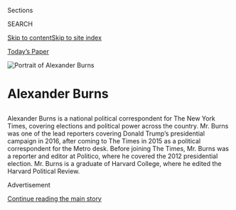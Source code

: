 <div id="app">

<div>

<div class="NYTAppHideMasthead css-1r6wvpq e1suatyy0">

<div class="section css-ui9rw0 e1suatyy2">

<div class="css-eph4ug er09x8g0">

<div class="css-6n7j50">

</div>

<span class="css-1dv1kvn">Sections</span>

<div class="css-10488qs">

<span class="css-1dv1kvn">SEARCH</span>

</div>

[Skip to content](#site-content)[Skip to site
index](#site-index)

</div>

<div class="css-10698na e1huz5gh0">

</div>

</div>

<div id="masthead-bar-one" class="section hasLinks css-15hmgas e1csuq9d3">

<div class="css-uqyvli e1csuq9d0">

</div>

<div class="css-1uqjmks e1csuq9d1">

</div>

<div class="css-9e9ivx">

[](https://myaccount.nytimes3xbfgragh.onion/auth/login?response_type=cookie&client_id=vi)

</div>

<div class="css-1bvtpon e1csuq9d2">

[Today’s Paper](https://www.nytimes3xbfgragh.onion/section/todayspaper)

</div>

</div>

</div>

</div>

<div data-aria-hidden="false">

<div id="site-content" data-role="main">

<div id="byline" class="section css-15h4p1b e9abtgs0">

<div class="css-1j21atc e1svk9qx1">

<div class="css-nfcc9b e1svk9qx3">

<div class="css-cnx41t">

![Portrait of Alexander
Burns](https://static01.graylady3jvrrxbe.onion/images/2018/09/25/multimedia/author-alexander-burns/author-alexander-burns-thumbLarge-v2.png)

</div>

<div class="css-vl9dhg e1svk9qx5">

<div class="css-1nrhkj6 e1svk9qx6">

# Alexander Burns

</div>

## <span></span>

Alexander Burns is a national political correspondent for The New York
Times, covering elections and political power across the country. Mr.
Burns was one of the lead reporters covering Donald Trump’s presidential
campaign in 2016, after coming to The Times in 2015 as a political
correspondent for the Metro desk. Before joining The Times, Mr. Burns
was a reporter and editor at Politico, where he covered the 2012
presidential election. Mr. Burns is a graduate of Harvard College, where
he edited the Harvard Political Review.

</div>

</div>

</div>

<div>

<div id="mid1-wrapper" class="css-1mn4oms eaca97t0" type="rank">

<div id="mid1-slug" class="css-1tag3rd eaca97t1">

Advertisement

</div>

[Continue reading the main
story](#after-mid1)

<div id="mid1" class="ad mid1-wrapper" style="text-align:center;height:100%;display:block">

</div>

<div id="after-mid1">

</div>

</div>

</div>

<div class="css-185go5a e1o5byef0">

<div class="css-15cbhtu">

  - [Latest](#stream-panel)
  - <span class="css-6n7j50">Search</span>
    <div class="control">
    <div class="label-container css-1dv1kvn">
    Search
    </div>
    <div class="css-wm4t3d">
    **<span id="clear-search-input" class="css-1dv1kvn">Clear this text
    input</span>
    </div>
    </div>
    <span class="css-1iovbfw"></span>

<div id="stream-panel" class="section css-8msx5b e1jz0cab1">

<div class="css-13mho3u">

1.  
    
    <div class="css-1cp3ece">
    
    <div class="css-1l4spti">
    
    [](/2020/08/20/us/politics/Joe-Biden-accepts-democratic-nomination.html)
    
    <div class="css-79elbk">
    
    ![](https://static01.graylady3jvrrxbe.onion/images/2020/08/20/us/politics/20dems-ledeall-top1/20dems-ledeall-top1-thumbWide-v4.jpg?quality=75&auto=webp&disable=upscale)
    
    </div>
    
    ## Joe Biden Accepts Democratic Nomination: ‘I Will Draw on the Best of Us’
    
    Mr. Biden urged Americans to have faith that they could “overcome
    this season of darkness,” and he pledged to bridge the country’s
    divisions in ways President Trump had not.
    
    <div class="css-1nqbnmb ea5icrr0">
    
    By <span class="css-1n7hynb">Alexander Burns <span>and</span> Katie
    Glueck</span>
    
    </div>
    
    </div>
    
    <div class="css-1lc2l26 e1xfvim33">
    
    </div>
    
    </div>

2.  
    
    <div class="css-1cp3ece">
    
    <div class="css-1l4spti">
    
    [](/2020/08/20/us/politics/democratic-national-convention-guide.html)
    
    <div class="css-79elbk">
    
    ![](https://static01.graylady3jvrrxbe.onion/images/2020/08/20/us/politics/20whattowatch/merlin_175630998_9177a0e8-9609-4377-88e5-e840dbbfa908-thumbWide.jpg?quality=75&auto=webp&disable=upscale)
    
    </div>
    
    ## What to Watch: Joe Biden Speaks for Himself
    
    The last three nights have built steadily toward the unveiling of
    Mr. Biden as a president-in-waiting. Now is the time for him to step
    into the role he’s been wanting for more than 30 years.
    
    <div class="css-1nqbnmb ea5icrr0">
    
    By <span class="css-1n7hynb">Alexander
    Burns</span>
    
    </div>
    
    </div>
    
    <div class="css-1lc2l26 e1xfvim33">
    
    </div>
    
    </div>

3.  
    
    <div class="css-1cp3ece">
    
    <div class="css-1l4spti">
    
    [](/2020/08/20/us/elections/democrats-have-done-the-setup-work-now-biden-must-stand-on-his-own.html)
    
    <div class="css-79elbk">
    
    ![](https://static01.graylady3jvrrxbe.onion/images/2020/08/20/us/politics/20live-bidin-sub/merlin_175631442_1dad55e8-5c27-42ad-b357-9de89364419f-thumbWide.jpg?quality=75&auto=webp&disable=upscale)
    
    </div>
    
    ## Democrats have done the setup work. Now Biden must stand on his own.
    
    <div class="css-1nqbnmb ea5icrr0">
    
    By <span class="css-1n7hynb">Alexander Burns, Katie Glueck
    <span>and</span> Matt
    Flegenheimer</span>
    
    </div>
    
    </div>
    
    <div class="css-1lc2l26 e1xfvim33">
    
    </div>
    
    </div>

4.  
    
    <div class="css-1cp3ece">
    
    <div class="css-1l4spti">
    
    [](/2020/08/20/us/politics/democratic-national-convention-guide.html)
    
    <div class="css-79elbk">
    
    ![](https://static01.graylady3jvrrxbe.onion/images/2020/08/20/us/politics/20whattowatch/merlin_175630998_9177a0e8-9609-4377-88e5-e840dbbfa908-thumbWide.jpg?quality=75&auto=webp&disable=upscale)
    
    </div>
    
    ## What to Watch: Joe Biden Speaks for Himself
    
    The last three nights have built steadily toward the unveiling of
    Mr. Biden as a president-in-waiting. Now is the time for him to step
    into the role he’s been wanting for more than 30 years.
    
    <div class="css-1nqbnmb ea5icrr0">
    
    By <span class="css-1n7hynb">Alexander
    Burns</span>
    
    </div>
    
    </div>
    
    <div class="css-1lc2l26 e1xfvim33">
    
    </div>
    
    </div>

5.  
    
    <div class="css-1cp3ece">
    
    <div class="css-1l4spti">
    
    [](/2020/08/19/us/elections/the-democrats-gave-biden-the-nomination-he-has-sought-since-1988.html)
    
    <div class="css-79elbk">
    
    ![](https://static01.graylady3jvrrxbe.onion/images/2020/08/18/us/politics/18-live-johnk-2329/18-live-johnk-2329-thumbWide.jpg?quality=75&auto=webp&disable=upscale)
    
    </div>
    
    ## The Democrats gave Biden the nomination he has sought since 1988.
    
    <div class="css-1nqbnmb ea5icrr0">
    
    By <span class="css-1n7hynb">Alexander Burns <span>and</span>
    Jonathan
    Martin</span>
    
    </div>
    
    </div>
    
    <div class="css-1lc2l26 e1xfvim33">
    
    </div>
    
    </div>

6.  
    
    <div class="css-1cp3ece">
    
    <div class="css-1l4spti">
    
    [](/live/2020/08/18/us/dnc-convention-election/the-democrats-gave-biden-the-nomination-he-has-sought-since-1988)
    
    <div class="css-79elbk">
    
    ![](https://static01.graylady3jvrrxbe.onion/images/2020/08/18/us/politics/18-live-johnk-2329/18-live-johnk-2329-thumbWide.jpg?quality=75&auto=webp&disable=upscale)
    
    </div>
    
    ## The Democrats gave Biden the nomination he has sought since 1988.
    
    This was featured in live coverage.
    
    <div class="css-1nqbnmb ea5icrr0">
    
    By <span class="css-1n7hynb">Alexander Burns <span>and</span>
    Jonathan
    Martin</span>
    
    </div>
    
    </div>
    
    <div class="css-1lc2l26 e1xfvim33">
    
    </div>
    
    </div>

7.  
    
    <div class="css-1cp3ece">
    
    <div class="css-1l4spti">
    
    [](/2020/08/18/us/politics/biden-dnc.html)
    
    <div class="css-79elbk">
    
    ![](https://static01.graylady3jvrrxbe.onion/images/2020/08/18/us/politics/18dems-ledeall-bidentop/merlin_175630065_a4bd08c1-9bba-43c0-9f83-96c2ef7b6b02-thumbWide.jpg?quality=75&auto=webp&disable=upscale)
    
    </div>
    
    ## Democrats Nominate Biden for President, Delivering Long-Sought Prize
    
    In a virtual roll call showcasing its diversity, the party rewarded
    Joe Biden with the nomination he has pursued intermittently since
    1988. The long-awaited victory is a triumph of personal and
    political endurance.
    
    <div class="css-1nqbnmb ea5icrr0">
    
    By <span class="css-1n7hynb">Alexander Burns <span>and</span>
    Jonathan
    Martin</span>
    
    </div>
    
    </div>
    
    <div class="css-1lc2l26 e1xfvim33">
    
    </div>
    
    </div>

8.  
    
    <div class="css-1cp3ece">
    
    <div class="css-1l4spti">
    
    [](/live/2020/08/18/us/dnc-convention-election/colin-powell-john-kerry-and-other-national-security-figures-spoke-out-for-biden)
    
    <div class="css-79elbk">
    
    ![](https://static01.graylady3jvrrxbe.onion/images/2020/08/18/autossell/Screen-Shot-2020-08-18-at-10/Screen-Shot-2020-08-18-at-10-thumbWide.png?quality=75&auto=webp&disable=upscale)
    
    </div>
    
    ## Colin Powell, John Kerry and other national security figures spoke out for Biden.
    
    This was featured in live coverage.
    
    <div class="css-1nqbnmb ea5icrr0">
    
    By <span class="css-1n7hynb">Alexander Burns <span>and</span> Shane
    Goldmacher</span>
    
    </div>
    
    </div>
    
    <div class="css-1lc2l26 e1xfvim33">
    
    </div>
    
    </div>

9.  
    
    <div class="css-1cp3ece">
    
    <div class="css-1l4spti">
    
    [](/2020/08/20/us/politics/democratic-national-convention-guide.html)
    
    <div class="css-79elbk">
    
    ![](https://static01.graylady3jvrrxbe.onion/images/2020/08/20/us/politics/20whattowatch/merlin_175630998_9177a0e8-9609-4377-88e5-e840dbbfa908-thumbWide.jpg?quality=75&auto=webp&disable=upscale)
    
    </div>
    
    ## What to Watch: Joe Biden Speaks for Himself
    
    The last three nights have built steadily toward the unveiling of
    Mr. Biden as a president-in-waiting. Now is the time for him to step
    into the role he’s been wanting for more than 30 years.
    
    <div class="css-1nqbnmb ea5icrr0">
    
    By <span class="css-1n7hynb">Alexander
    Burns</span>
    
    </div>
    
    </div>
    
    <div class="css-1lc2l26 e1xfvim33">
    
    </div>
    
    </div>

10. 
    
    <div class="css-1cp3ece">
    
    <div class="css-1l4spti">
    
    [](/2020/08/18/us/elections/the-second-night-of-the-democratic-convention-has-started-heres-what-were-watching.html)
    
    <div class="css-79elbk">
    
    ![](https://static01.graylady3jvrrxbe.onion/images/2020/08/18/us/politics/18whattowatch/merlin_164081535_6a58b2fc-7701-4e8f-989e-c5ad32f69fa9-thumbWide.jpg?quality=75&auto=webp&disable=upscale)
    
    </div>
    
    ## The second night of the Democratic convention has started. Here’s what we’re watching.
    
    <div class="css-1nqbnmb ea5icrr0">
    
    By <span class="css-1n7hynb">Alexander Burns <span>and</span> Maggie
    Astor</span>
    
    </div>
    
    </div>
    
    <div class="css-1lc2l26 e1xfvim33">
    
    </div>
    
    </div>

<div class="css-13mho3u">

<div class="css-1t62hi8">

<div class="css-1stvaey">

Show
More

<div>

<div style="border:0;clip:rect(0 0 0 0);height:1px;margin:-1px;overflow:hidden;white-space:nowrap;padding:0;width:1px;position:absolute" data-role="log" data-aria-live="assertive">

</div>

<div style="border:0;clip:rect(0 0 0 0);height:1px;margin:-1px;overflow:hidden;white-space:nowrap;padding:0;width:1px;position:absolute" data-role="log" data-aria-live="assertive">

</div>

<div style="border:0;clip:rect(0 0 0 0);height:1px;margin:-1px;overflow:hidden;white-space:nowrap;padding:0;width:1px;position:absolute" data-role="log" data-aria-live="polite">

</div>

<div style="border:0;clip:rect(0 0 0 0);height:1px;margin:-1px;overflow:hidden;white-space:nowrap;padding:0;width:1px;position:absolute" data-role="log" data-aria-live="polite">

</div>

</div>

</div>

</div>

</div>

</div>

<div class="css-g6hk37 supplemental">

<div id="mid2-wrapper" class="css-10wkyv7 eaca97t0" type="lede">

<div id="mid2-slug" class="css-1tag3rd eaca97t1">

Advertisement

</div>

[Continue reading the main
story](#after-mid2)

<div id="mid2" class="ad mid2-wrapper" style="text-align:center;height:100%;display:block;min-height:250px">

</div>

<div id="after-mid2">

</div>

</div>

## Follow Elsewhere

<div class="module-body">

  - [**<span data-aria-hidden="true">alexburnsNYT</span><span class="css-1dv1kvn">twitter
    page for alexburnsNYT</span>](https://twitter.com/alexburnsNYT)

</div>

</div>

</div>

</div>

</div>

</div>

</div>

## Site Index

<div>

</div>

## Site Information Navigation

  - [© <span>2020</span> <span>The New York Times
    Company</span>](https://help.nytimes3xbfgragh.onion/hc/en-us/articles/115014792127-Copyright-notice)

<!-- end list -->

  - [NYTCo](https://www.nytco.com/)
  - [Contact
    Us](https://help.nytimes3xbfgragh.onion/hc/en-us/articles/115015385887-Contact-Us)
  - [Work with us](https://www.nytco.com/careers/)
  - [Advertise](https://nytmediakit.com/)
  - [T Brand Studio](http://www.tbrandstudio.com/)
  - [Your Ad
    Choices](https://www.nytimes3xbfgragh.onion/privacy/cookie-policy#how-do-i-manage-trackers)
  - [Privacy](https://www.nytimes3xbfgragh.onion/privacy)
  - [Terms of
    Service](https://help.nytimes3xbfgragh.onion/hc/en-us/articles/115014893428-Terms-of-service)
  - [Terms of
    Sale](https://help.nytimes3xbfgragh.onion/hc/en-us/articles/115014893968-Terms-of-sale)
  - [Site
    Map](https://spiderbites.nytimes3xbfgragh.onion)
  - [Help](https://help.nytimes3xbfgragh.onion/hc/en-us)
  - [Subscriptions](https://www.nytimes3xbfgragh.onion/subscription?campaignId=37WXW)

</div>

</div>
